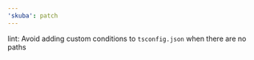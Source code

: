 ```yaml
---
'skuba': patch
---
```


lint: Avoid adding custom conditions to `tsconfig.json` when there are no paths
